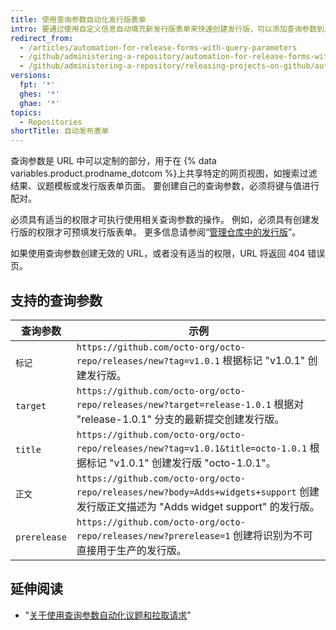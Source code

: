 ```yaml
---
title: 使用查询参数自动化发行版表单
intro: 要通过使用自定义信息自动填充新发行版表单来快速创建发行版，可以添加查询参数到发行版表单页面的 URL。
redirect_from:
  - /articles/automation-for-release-forms-with-query-parameters
  - /github/administering-a-repository/automation-for-release-forms-with-query-parameters
  - /github/administering-a-repository/releasing-projects-on-github/automation-for-release-forms-with-query-parameters
versions:
  fpt: '*'
  ghes: '*'
  ghae: '*'
topics:
  - Repositories
shortTitle: 自动发布表单
---
```

  查询参数是 URL 中可以定制的部分，用于在 {% data variables.product.prodname_dotcom %}上共享特定的网页视图，如搜索过滤结果、议题模板或发行版表单页面。 要创建自己的查询参数，必须将键与值进行配对。

必须具有适当的权限才可执行使用相关查询参数的操作。 例如，必须具有创建发行版的权限才可预填发行版表单。 更多信息请参阅“[管理仓库中的发行版](/github/administering-a-repository/managing-releases-in-a-repository)”。

如果使用查询参数创建无效的 URL，或者没有适当的权限，URL 将返回 404 错误页。

## 支持的查询参数

| 查询参数         | 示例                                                                                                                     |
| ------------ | ---------------------------------------------------------------------------------------------------------------------- |
| `标记`         | `https://github.com/octo-org/octo-repo/releases/new?tag=v1.0.1` 根据标记 "v1.0.1" 创建发行版。                                   |
| `target`     | `https://github.com/octo-org/octo-repo/releases/new?target=release-1.0.1` 根据对 "release-1.0.1" 分支的最新提交创建发行版。            |
| `title`      | `https://github.com/octo-org/octo-repo/releases/new?tag=v1.0.1&title=octo-1.0.1` 根据标记 "v1.0.1" 创建发行版 "octo-1.0.1"。 |
| `正文`         | `https://github.com/octo-org/octo-repo/releases/new?body=Adds+widgets+support` 创建发行版正文描述为 "Adds widget support" 的发行版。  |
| `prerelease` | `https://github.com/octo-org/octo-repo/releases/new?prerelease=1` 创建将识别为不可直接用于生产的发行版。                                  |

## 延伸阅读

- "[关于使用查询参数自动化议题和拉取请求](/articles/about-automation-for-issues-and-pull-requests-with-query-parameters)"
